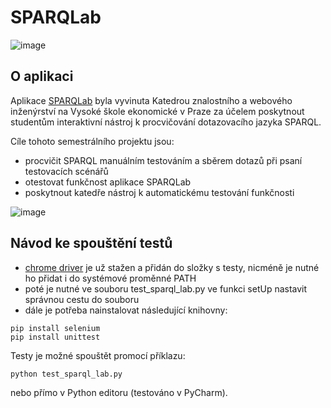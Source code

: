 # SPARQLab 
![image](https://user-images.githubusercontent.com/38294198/104658598-7961dc00-56c3-11eb-9677-047485b18775.png)

## O aplikaci 
Aplikace [SPARQLab](https://doc.lmcloud.vse.cz/sparqlab/) byla vyvinuta Katedrou znalostního a webového inženýrství na Vysoké škole ekonomické v Praze za účelem poskytnout studentům interaktivní nástroj k procvičování dotazovacího jazyka SPARQL.

Cíle tohoto semestrálního projektu jsou: 
* procvičit SPARQL manuálním testováním a sběrem dotazů při psaní testovacích scénářů 
* otestovat funkčnost aplikace SPARQLab
* poskytnout katedře nástroj k automatickému testování funkčnosti

![image](https://user-images.githubusercontent.com/38294198/104654292-233d6a80-56bc-11eb-90eb-372ad30b6bde.png)

## Návod ke spouštění testů
* [chrome driver](https://chromedriver.chromium.org/) je už stažen a přidán do složky s testy, nicméně je nutné ho přidat i do systémové proměnné PATH
* poté je nutné ve souboru test_sparql_lab.py ve funkci setUp nastavit správnou cestu do souboru 
* dále je potřeba nainstalovat následující knihovny:
```
pip install selenium
pip install unittest
```
Testy je možné spouštět promocí příklazu:
```
python test_sparql_lab.py
```
nebo přímo v Python editoru (testováno v PyCharm).
